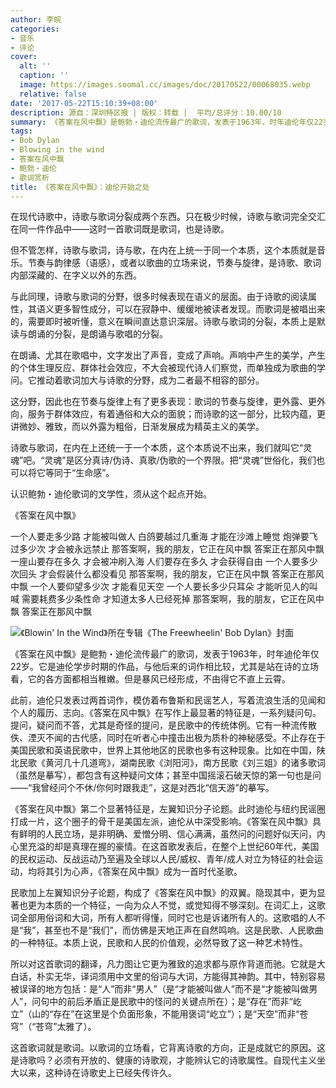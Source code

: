 ```yaml
---
author: 李皖
categories:
- 音乐
- 评论
cover:
  alt: ''
  caption: ''
  image: https://images.soomal.cc/images/doc/20170522/00068035.webp
  relative: false
date: '2017-05-22T15:10:39+08:00'
description: 源自：深圳特区报 | 版权：转载 |  平均/总评分：10.00/10
summary: 《答案在风中飘》是鲍勃・迪伦流传最广的歌词，发表于1963年，时年迪伦年仅22岁。它是迪伦学步时期的作品，与他后来的词作相比较，尤其是站在诗的立场看，它的各方面都相当稚嫩。但是暴风已经形成，不由得它不直上云霄……
tags:
- Bob Dylan
- Blowing in the wind
- 答案在风中飘
- 鲍勃・迪伦
- 歌词赏析
title: 《答案在风中飘》：迪伦开始之处
---
```


在现代诗歌中，诗歌与歌词分裂成两个东西。只在极少时候，诗歌与歌词完全交汇在同一件作品中――这时一首歌词既是歌词，也是诗歌。

但不管怎样，诗歌与歌词，诗与歌，在内在上统一于同一个本质，这个本质就是音乐。节奏与韵律感（语感），或者以歌曲的立场来说，节奏与旋律，是诗歌、歌词内部深藏的、在字义以外的东西。

与此同理，诗歌与歌词的分野，很多时候表现在语义的层面。由于诗歌的阅读属性，其语义更多智性成分，可以在寂静中、缓缓地被读者发现。而歌词是被唱出来的，需要即时被听懂，意义在瞬间直达意识深层。诗歌与歌词的分裂，本质上是默读与朗诵的分裂，是朗诵与歌唱的分裂。

在朗诵、尤其在歌唱中，文字发出了声音，变成了声响。声响中产生的美学，产生的个体生理反应、群体社会效应，不大会被现代诗人们察觉，而单独成为歌曲的学问。它推动着歌词加大与诗歌的分野，成为二者最不相容的部分。

这分野，因此也在节奏与旋律上有了更多表现：歌词的节奏与旋律，更外露、更外向，服务于群体效应，有着通俗和大众的面貌；而诗歌的这一部分，比较内蕴，更讲微妙、雅致，而以外露为粗俗，日渐发展成为精英主义的美学。

诗歌与歌词，在内在上还统一于一个本质，这个本质说不出来，我们就叫它“灵魂”吧。“灵魂”是区分真诗/伪诗、真歌/伪歌的一个界限。把“灵魂”世俗化，我们也可以将它等同于“生命感”。

认识鲍勃・迪伦歌词的文学性，须从这个起点开始。

《答案在风中飘》

一个人要走多少路
才能被叫做人
白鸽要越过几重海
才能在沙滩上睡觉
炮弹要飞过多少次
才会被永远禁止
那答案啊，我的朋友，它正在风中飘
答案正在那风中飘
一座山要存在多久
才会被冲刷入海
人们要存在多久
才会获得自由
一个人要多少次回头
才会假装什么都没看见
那答案啊，我的朋友，它正在风中飘
答案正在那风中飘
一个人要仰望多少次
才能看见天空
一个人要长多少只耳朵
才能听见人的叫喊
需要耗费多少条性命
才知道太多人已经死掉
那答案啊，我的朋友，它正在风中飘
答案正在那风中飘

![《Blowin' In the Wind》所在专辑《The Freewheelin' Bob Dylan》封面](https://images.soomal.cc/images/doc/20170522/00068034.webp)





《答案在风中飘》是鲍勃・迪伦流传最广的歌词，发表于1963年，时年迪伦年仅22岁。它是迪伦学步时期的作品，与他后来的词作相比较，尤其是站在诗的立场看，它的各方面都相当稚嫩。但是暴风已经形成，不由得它不直上云霄。

此前，迪伦只发表过两首词作，模仿着布鲁斯和民谣艺人，写着流浪生活的见闻和个人的履历、志向。《答案在风中飘》在写作上最显著的特征是，一系列疑问句。提问，疑问而不答，尤其是奇怪的提问，是民歌中的传统体例。它有一种流传散佚、湮灭不闻的古代感，同时在听者心中撞击出极为质朴的神秘感受。不止存在于美国民歌和英语民歌中，世界上其他地区的民歌也多有这种现象。比如在中国，陕北民歌《黄河几十几道弯》，湖南民歌《浏阳河》，南方民歌《刘三姐》的诸多歌词（虽然是摹写），都包含有这种疑问文体；甚至中国摇滚石破天惊的第一句也是问――“我曾经问个不休/你何时跟我走”，这是对西北“信天游”的摹写。

《答案在风中飘》第二个显著特征是，左翼知识分子论题。此时迪伦与纽约民谣圈打成一片，这个圈子的骨干是美国左派，迪伦从中深受影响。《答案在风中飘》具有鲜明的人民立场，是非明确、爱憎分明、信心满满，虽然问的问题好似天问，内心里充溢的却是真理在握的豪情。在这首歌发表后，在整个上世纪60年代，美国的民权运动、反战运动乃至遍及全球以人民/威权、青年/成人对立为特征的社会运动，均将其引为心声，《答案在风中飘》成为一首时代圣歌。

民歌加上左翼知识分子论题，构成了《答案在风中飘》的双翼。隐现其中，更为显著也更为本质的一个特征，一向为众人不觉，或觉知得不够深刻。在词汇上，这歌词全部用俗词和大词，所有人都听得懂，同时它也是诉诸所有人的。这歌唱的人不是“我”，甚至也不是“我们”，而仿佛是天地正声在自然鸣响。这是民歌、人民歌曲的一种特征。本质上说，民歌和人民的价值观，必然导致了这一种艺术特性。

所以对这首歌词的翻译，凡力图让它更为雅致的追求都与原作背道而驰。它就是大白话，朴实无华，译词须用中文里的俗词与大词，方能得其神韵。其中，特别容易被误译的地方包括：是“人”而非“男人”（是“才能被叫做人”而不是“才能被叫做男人”，问句中的前后矛盾正是民歌中的怪问的关键点所在）；是“存在”而非“屹立”（山的“存在”在这里是个负面形象，不能用褒词“屹立”）；是“天空”而非“苍穹”（“苍穹”太雅了）。

这首歌词就是歌词。以歌词的立场看，它背离诗歌的方向，正是成就它的原因。这是诗歌吗？必须有开放的、健康的诗歌观，才能辨认它的诗歌属性。自现代主义坐大以来，这种诗在诗歌史上已经失传许久。